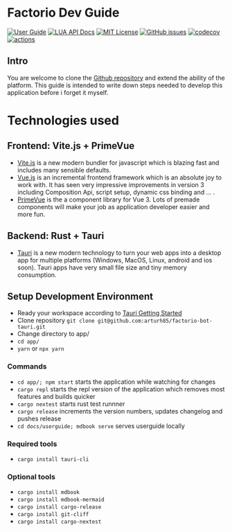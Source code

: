 # Factorio Dev Guide

[![User Guide](https://img.shields.io/badge/user-guide-green)](https://arturh85.github.io/factorio-bot-tauri/userguide/)
[![LUA API Docs](https://img.shields.io/badge/lua-apidocs-blue)](https://arturh85.github.io/factorio-bot-tauri/lua/)
[![MIT License](https://img.shields.io/github/license/arturh85/factorio-bot-tauri)](https://github.com/arturh85/factorio-bot-tauri/blob/master/LICENSE.txt)
[![GitHub issues](https://img.shields.io/github/issues/arturh85/factorio-bot-tauri)](https://github.com/arturh85/factorio-bot-tauri/issues)
[![codecov](https://codecov.io/gh/arturh85/factorio-bot-tauri/branch/master/graph/badge.svg?token=Q4I23JAT9A)](https://codecov.io/gh/arturh85/factorio-bot-tauri)
[![actions](https://github.com/arturh85/factorio-bot-tauri/actions/workflows/test.yml/badge.svg)](https://github.com/arturh85/factorio-bot-tauri/actions)

## Intro

You are welcome to clone the [Github repository](https://github.com/arturh85/factorio-bot-tauri) and extend the ability of the platform.
This guide is intended to write down steps needed to develop this application before i forget it myself.

# Technologies used

## Frontend: Vite.js + PrimeVue
- [Vite.js](https://vitejs.dev/) is a new modern bundler for javascript which is blazing fast and includes many sensible defaults.
- [Vue.js](https://vuejs.org/) is an incremental frontend framework which is an absolute joy to work with. It has seen very impressive improvements in version 3 including Composition Api, script setup, dynamic css binding and ... .
- [PrimeVue](https://www.primefaces.org/primevue/) is the a component library for Vue 3. Lots of premade components will make your job as application developer easier and more fun.

## Backend: Rust + Tauri
- [Tauri](https://tauri.studio/) is a new modern technology to turn your web apps into a desktop app for multiple platforms (Windows, MacOS, Linux, android and ios soon). Tauri apps have very small file size and tiny memory consumption.

## Setup Development Environment
- Ready your workspace according to [Tauri Getting Started](https://tauri.studio/en/docs/getting-started/intro/)
- Clone repository `git clone git@github.com:arturh85/factorio-bot-tauri.git`
- Change directory to app/
- `cd app/`
- `yarn` or `npx yarn`

### Commands

- `cd app/; npm start` starts the application while watching for changes
- `cargo repl` starts the repl version of the application which removes most features and builds quicker
- `cargo nextest` starts rust test runnner
- `cargo release` increments the version numbers, updates changelog and pushes release
- `cd docs/userguide; mdbook serve` serves userguide locally


### Required tools
- `cargo install tauri-cli`

### Optional tools
- `cargo install mdbook`
- `cargo install mdbook-mermaid`
- `cargo install cargo-release`
- `cargo install git-cliff`
- `cargo install cargo-nextest`
